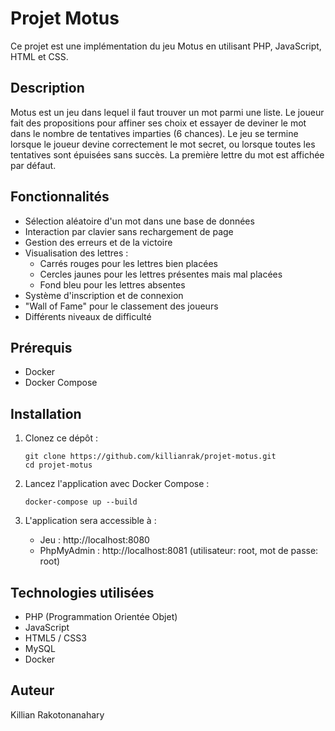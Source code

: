# Projet Motus

Ce projet est une implémentation du jeu Motus en utilisant PHP, JavaScript, HTML et CSS.

## Description

Motus est un jeu dans lequel il faut trouver un mot parmi une liste. Le joueur fait des propositions pour affiner ses choix et essayer de deviner le mot dans le nombre de tentatives imparties (6 chances). Le jeu se termine lorsque le joueur devine correctement le mot secret, ou lorsque toutes les tentatives sont épuisées sans succès. La première lettre du mot est affichée par défaut.

## Fonctionnalités

- Sélection aléatoire d'un mot dans une base de données
- Interaction par clavier sans rechargement de page
- Gestion des erreurs et de la victoire
- Visualisation des lettres :
  - Carrés rouges pour les lettres bien placées
  - Cercles jaunes pour les lettres présentes mais mal placées
  - Fond bleu pour les lettres absentes
- Système d'inscription et de connexion
- "Wall of Fame" pour le classement des joueurs
- Différents niveaux de difficulté

## Prérequis

- Docker
- Docker Compose

## Installation

1. Clonez ce dépôt :
   ```
   git clone https://github.com/killianrak/projet-motus.git
   cd projet-motus
   ```

2. Lancez l'application avec Docker Compose :
   ```
   docker-compose up --build
   ```

3. L'application sera accessible à :
   - Jeu : http://localhost:8080
   - PhpMyAdmin : http://localhost:8081 (utilisateur: root, mot de passe: root)

## Technologies utilisées

- PHP (Programmation Orientée Objet)
- JavaScript
- HTML5 / CSS3
- MySQL
- Docker

## Auteur

Killian Rakotonanahary
